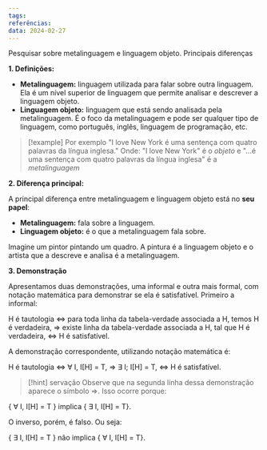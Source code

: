 ```yaml
---
tags: 
referências: 
data: 2024-02-27
---
```

Pesquisar sobre metalinguagem e linguagem objeto. Principais diferenças 

**1. Definições:**

- **Metalinguagem:** linguagem utilizada para falar sobre outra linguagem. Ela é um nível superior de linguagem que permite analisar e descrever a linguagem objeto.
- **Linguagem objeto:** linguagem que está sendo analisada pela metalinguagem. É o foco da metalinguagem e pode ser qualquer tipo de linguagem, como português, inglês, linguagem de programação, etc.

>[!example] Por exemplo
>"I love New York é uma sentença com quatro palavras da língua inglesa."
>Onde: "I love New York" é o *objeto* e "...é uma sentença com quatro palavras da língua inglesa" é a *metalinguagem*

**2. Diferença principal:**

A principal diferença entre metalinguagem e linguagem objeto está no **seu papel**:

- **Metalinguagem:** fala sobre a linguagem.
- **Linguagem objeto:** é o que a metalinguagem fala sobre.

Imagine um pintor pintando um quadro. A pintura é a linguagem objeto e o artista que a descreve e analisa é a metalinguagem.

**3. Demonstração**

Apresentamos duas demonstrações, uma informal e outra mais formal, com notação matemática para demonstrar se ela é satisfatível. Primeiro a informal:

H é tautologia
			⇔ para toda linha da tabela-verdade associada a H, temos H é verdadeira,
			⇒ existe linha da tabela-verdade associada a H, tal que H é verdadeira,
			⇔ H é satisfatível.

A demonstração correspondente, utilizando notação matemática é:

H é tautologia  ⇔ ∀ I, I\[H] = T,
			⇒ ∃ I; I\[H] = T,
			⇔ H é satisfatível.

>[!hint] servação
Observe que na segunda linha dessa demonstração aparece o símbolo ⇒. Isso ocorre porque:
>
{ ∀ I, I\[H] = T } implica { ∃ I, I\[H] = T}.
>
O inverso, porém, é falso. Ou seja:
>
{ ∃ I, I\[H] = T } não implica { ∀ I, I\[H] = T}.
